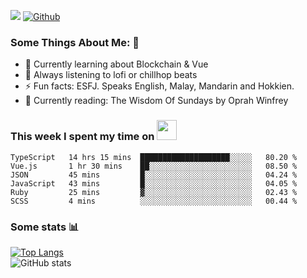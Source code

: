 ![](https://visitor-badge.laobi.icu/badge?page_id=seanho96.seanho96)
[![Github](https://img.shields.io/github/followers/seanho96?label=Follow&style=social)](https://github.com/seanho96)

### Some Things About Me: 👋
- 🌱 Currently learning about Blockchain & Vue
- :musical_note: Always listening to lofi or chillhop beats
- :zap: Fun facts: ESFJ. Speaks English, Malay, Mandarin and Hokkien.
- :book: Currently reading: The Wisdom Of Sundays by Oprah Winfrey

### This week I spent my time on <img src="https://media.giphy.com/media/SvQzkTQb3ZwKcj1QTO/giphy.gif" width="32">

<!--START_SECTION:waka-->

```text
TypeScript   14 hrs 15 mins  ████████████████████░░░░░   80.20 %
Vue.js       1 hr 30 mins    ██░░░░░░░░░░░░░░░░░░░░░░░   08.50 %
JSON         45 mins         █░░░░░░░░░░░░░░░░░░░░░░░░   04.24 %
JavaScript   43 mins         █░░░░░░░░░░░░░░░░░░░░░░░░   04.05 %
Ruby         25 mins         ▓░░░░░░░░░░░░░░░░░░░░░░░░   02.43 %
SCSS         4 mins          ░░░░░░░░░░░░░░░░░░░░░░░░░   00.44 %
```

<!--END_SECTION:waka-->

### Some stats 📊

[![Top Langs](https://github-readme-stats.vercel.app/api/top-langs/?username=seanho96&layout=compact&theme=graywhite)](https://github.com/anuraghazra/github-readme-stats)
<br/>
![GitHub stats](https://github-readme-stats.vercel.app/api?username=seanho96&show_icons=true&theme=graywhite)

